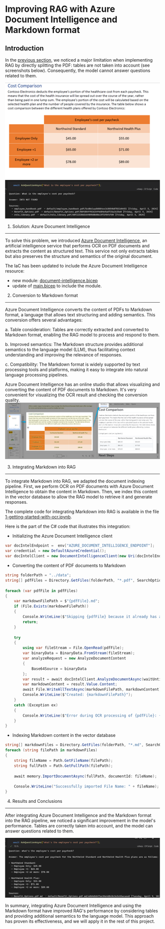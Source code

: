 Improving RAG with Azure Document Intelligence and Markdown format
====================================================================================================

Introduction
------------

In the [previous section](../notebooks/0-getting-started.ipynb), we noticed a major limitation when implementing RAG by directly splitting the PDF: tables are not taken into account (see screenshots below). Consequently, the model cannot answer questions related to them.

![Table not considered](images/00_cost_per_employee.png)
![No response from the RAG system](images/01_not_answered_question_cost_per_employee.png)

1. Solution: Azure Document Intelligence
----------------------------------------

To solve this problem, we introduced [Azure Document Intelligence](https://learn.microsoft.com/en-us/azure/ai-services/document-intelligence/overview?view=doc-intel-4.0.0), an artificial intelligence service that performs OCR on PDF documents and extracts the content as structured text. This service not only extracts tables but also preserves the structure and semantics of the original document.

The IaC has been updated to include the Azure Document Intelligence resource:
- new module: [document-intelligence.bicep](../infra/core/ai/doc-intelligence.bicep)
- update of [main.bicep](../infra/main.bicep) to include the module.

2. Conversion to Markdown format
-------------------------------

Azure Document Intelligence converts the content of PDFs to Markdown format, a language that allows text structuring and adding semantics. This conversion offers several advantages:

a. Table consideration: Tables are correctly extracted and converted to Markdown format, enabling the RAG model to process and respond to them.

b. Improved semantics: The Markdown structure provides additional semantics to the language model (LLM), thus facilitating context understanding and improving the relevance of responses.

c. Compatibility: The Markdown format is widely supported by text processing tools and platforms, making it easy to integrate into natural language processing pipelines.

Azure Document Intelligence has an online studio that allows visualizing and converting the content of PDF documents to Markdown. It's very convenient for visualizing the OCR result and checking the conversion quality.
![Azure Document Intelligence Studio](images/02_from_pdf_to_markdown.png)

3. Integrating Markdown into RAG
--------------------------------------

To integrate Markdown into RAG, we adapted the document indexing pipeline. First, we perform OCR on PDF documents with Azure Document Intelligence to obtain the content in Markdown. Then, we index this content in the vector database to allow the RAG model to retrieve it and generate responses.

The complete code for integrating Markdown into RAG is available in the file [1-getting-started-with-ocr.ipynb](../notebooks/1-getting-started-with-ocr.ipynb).

Here is the part of the C# code that illustrates this integration:
- Initializing the Azure Document Intelligence client
```csharp
var docIntelEndpoint =  env["AZURE_DOCUMENT_INTELLIGENCE_ENDPOINT"];
var credential = new DefaultAzureCredential();
var docIntelClient = new DocumentIntelligenceClient(new Uri(docIntelEndpoint), credential);
```
- Converting the content of PDF documents to Markdown
```csharp
string folderPath = "../data";
string[] pdfFiles = Directory.GetFiles(folderPath, "*.pdf", SearchOption.AllDirectories);

foreach (var pdfFile in pdfFiles)
{
    var markdownFilePath = $"{pdfFile}.md";
    if (File.Exists(markdownFilePath))
    {
        Console.WriteLine($"Skipping {pdfFile} because it already has a markdown file");
        return;
    }

    try
    {
        using var fileStream = File.OpenRead(pdfFile);
        var binaryData = BinaryData.FromStream(fileStream);
        var analyzeRequest = new AnalyzeDocumentContent
        {
            Base64Source = binaryData
        };
        var result = await docIntelClient.AnalyzeDocumentAsync(waitUntil: WaitUntil.Completed, "prebuilt-layout", analyzeRequest: analyzeRequest, outputContentFormat: ContentFormat.Markdown);
        var markdownContent = result.Value.Content;
        await File.WriteAllTextAsync(markdownFilePath, markdownContent);
        Console.WriteLine($"Created: {markdownFilePath}");
    }
    catch (Exception ex)
    {
        Console.WriteLine($"Error during OCR processing of {pdfFile}: {ex.Message}");
    }
}
```
- Indexing Markdown content in the vector database
```csharp
string[] markdownFiles = Directory.GetFiles(folderPath, "*.md", SearchOption.AllDirectories);
foreach (string filePath in markdownFiles)
{
    string fileName = Path.GetFileName(filePath);
    string fullPath = Path.GetFullPath(filePath);

    await memory.ImportDocumentAsync(fullPath, documentId: fileName);

    Console.WriteLine("Successfully imported File Name: " + fileName);
}
```

4. Results and Conclusions
---------------------------

After integrating Azure Document Intelligence and the Markdown format into the RAG pipeline, we noticed a significant improvement in the model's performance. Tables are correctly taken into account, and the model can answer questions related to them.

![Table considered](images/03_answered_question_cost_per_employee.png)

In summary, integrating Azure Document Intelligence and using the Markdown format have improved RAG's performance by considering tables and providing additional semantics to the language model. This approach has proven its effectiveness, and we will apply it in the rest of this project.
